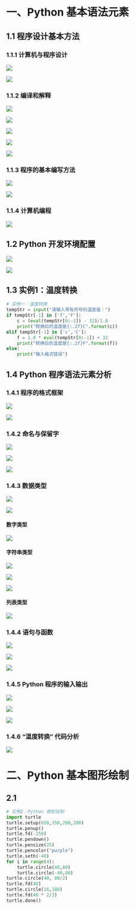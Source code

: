 # 一、Python 基本语法元素

## 1.1 程序设计基本方法

### 1.1.1 计算机与程序设计

![](./python%E7%AC%94%E8%AE%B0.assets/%E8%AE%A1%E7%AE%97%E6%9C%BA%E7%9A%84%E6%A6%82%E5%BF%B5.png)

![](./python%E7%AC%94%E8%AE%B0.assets/%E6%91%A9%E5%B0%94%E5%AE%9A%E5%BE%8B.png)

### 1.1.2 编译和解释

![](./python%E7%AC%94%E8%AE%B0.assets/%E6%89%A7%E8%A1%8C%E6%96%B9%E5%BC%8F.png)

![](./python%E7%AC%94%E8%AE%B0.assets/%E7%BC%96%E8%AF%91.png)

![](./python%E7%AC%94%E8%AE%B0.assets/%E8%A7%A3%E9%87%8A.png)

![](./python%E7%AC%94%E8%AE%B0.assets/%E7%BC%96%E8%AF%91%E5%92%8C%E8%A7%A3%E9%87%8A.png)

![](./python%E7%AC%94%E8%AE%B0.assets/%E8%AF%AD%E8%A8%80%E5%88%86%E7%B1%BB.png)

### 1.1.3 程序的基本编写方法

![](./python%E7%AC%94%E8%AE%B0.assets/IPO.png)

![](./python%E7%AC%94%E8%AE%B0.assets/%E6%AD%A5%E9%AA%A4.png)

### 1.1.4 计算机编程

![](./python%E7%AC%94%E8%AE%B0.assets/%E8%AE%A1%E7%AE%97%E6%9C%BA%E7%BC%96%E7%A8%8B.png)

## 1.2 Python 开发环境配置

![](./python%E7%AC%94%E8%AE%B0.assets/%E8%AF%9E%E7%94%9F.png)

![](./python%E7%AC%94%E8%AE%B0.assets/vscode.png)

## 1.3 实例1：温度转换

```python
# 实例一：温度转换
tempStr = input("请输入带有符号的温度值：")
if tempStr[-1] in ['f','F']:
    c = (eval(tempStr[0:-1]) - 32)/1.8
    print("转换后的温度是{:.2f}C".format(c))
elif tempStr[-1] in ['c','C']:
    f = 1.8 * eval(tempStr[0:-1]) + 32
    print("转换后的温度是{:.2f}F".format(f))
else:
    print("输入格式错误")
```

## 1.4 Python 程序语法元素分析

### 1.4.1 程序的格式框架

![](./python%E7%AC%94%E8%AE%B0.assets/%E7%BC%A9%E8%BF%9B.png)

![](./python%E7%AC%94%E8%AE%B0.assets/%E6%B3%A8%E9%87%8A.png)

### 1.4.2 命名与保留字

![](./python%E7%AC%94%E8%AE%B0.assets/%E5%8F%98%E9%87%8F.png)

![](./python%E7%AC%94%E8%AE%B0.assets/%E5%91%BD%E5%90%8D.png)

![](./python%E7%AC%94%E8%AE%B0.assets/%E4%BF%9D%E7%95%99%E5%AD%97.png)

### 1.4.3 数据类型

![](./python%E7%AC%94%E8%AE%B0.assets/%E6%95%B0%E6%8D%AE%E7%B1%BB%E5%9E%8B.png)

![](./python%E7%AC%94%E8%AE%B0.assets/%E5%9F%BA%E6%9C%AC%E7%B1%BB%E5%9E%8B.png)

#### 数字类型

![](./python%E7%AC%94%E8%AE%B0.assets/%E6%95%B0%E5%AD%97%E7%B1%BB%E5%9E%8B.png)

#### 字符串类型

![](./python%E7%AC%94%E8%AE%B0.assets/%E5%AD%97%E7%AC%A6%E4%B8%B2.png)

![](./python%E7%AC%94%E8%AE%B0.assets/%E5%BA%8F%E5%8F%B7.png)

![](./python%E7%AC%94%E8%AE%B0.assets/%E5%AD%97%E7%AC%A6%E4%B8%B2%E4%BD%BF%E7%94%A8.png)

#### 列表类型

![](./python%E7%AC%94%E8%AE%B0.assets/%E5%88%97%E8%A1%A8%E7%B1%BB%E5%9E%8B.png)

### 1.4.4 语句与函数

![](./python%E7%AC%94%E8%AE%B0.assets/%E8%B5%8B%E5%80%BC%E8%AF%AD%E5%8F%A5.png)

![](./python%E7%AC%94%E8%AE%B0.assets/%E5%88%86%E6%94%AF%E8%AF%AD%E5%8F%A5.png)

![](./python%E7%AC%94%E8%AE%B0.assets/%E5%87%BD%E6%95%B0.png)

### 1.4.5 Python 程序的输入输出

![](./python%E7%AC%94%E8%AE%B0.assets/input.png)

![](./python%E7%AC%94%E8%AE%B0.assets/print.png)

![](./python%E7%AC%94%E8%AE%B0.assets/eval.png)

### 1.4.6 “温度转换” 代码分析

![](./python%E7%AC%94%E8%AE%B0.assets/%E5%85%83%E7%B4%A0%E5%88%86%E6%9E%90.png)

# 二、Python 基本图形绘制

## 2.1

```python
# 实例2：Python 蟒蛇绘制
import turtle
turtle.setup(650,350,200,200)
turtle.penup()
turtle.fd(-250)
turtle.pendown()
turtle.pensize(25)
turtle.pencolor("purple")
turtle.seth(-40)
for i in range(4):
    turtle.circle(40,80)
    turtle.circle(-40,80)
turtle.circle(40, 80/2)
turtle.fd(40)
turtle.circle(16,180)
turtle.fd(40 * 2/3)
turtle.done()
```

